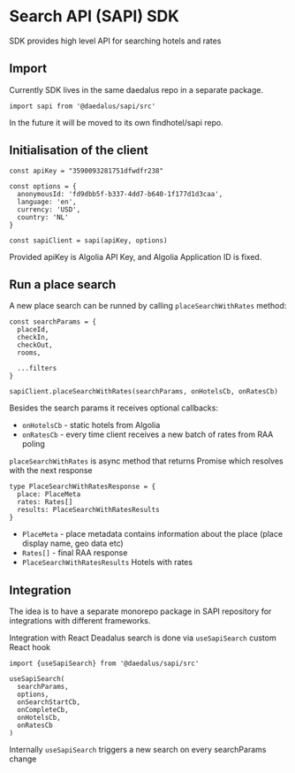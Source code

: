 # Search API (SAPI) SDK

SDK provides high level API for searching hotels and rates

## Import

Currently SDK lives in the same daedalus repo in a separate package. 

```
import sapi from '@daedalus/sapi/src'
```

In the future it will be moved to its own findhotel/sapi repo.

## Initialisation of the client

```
const apiKey = "3590093281751dfwdfr238"

const options = {
  anonymousId: 'fd9dbb5f-b337-4dd7-b640-1f177d1d3caa',
  language: 'en',
  currency: 'USD',
  country: 'NL'
}

const sapiClient = sapi(apiKey, options)
```

Provided apiKey is Algolia API Key, and Algolia Application ID is fixed.


## Run a place search

A new place search can be runned by calling `placeSearchWithRates` method:

```
const searchParams = {
  placeId,
  checkIn,
  checkOut,
  rooms,

  ...filters
}

sapiClient.placeSearchWithRates(searchParams, onHotelsCb, onRatesCb)
```

Besides the search params it receives optional callbacks:

- `onHotelsCb` - static hotels from Algolia
- `onRatesCb` - every time client receives a new batch of rates from RAA poling


`placeSearchWithRates` is async method that returns Promise which resolves with the next response 

```
type PlaceSearchWithRatesResponse = {
  place: PlaceMeta
  rates: Rates[]
  results: PlaceSearchWithRatesResults
}
```

- `PlaceMeta` - place metadata contains information about the place (place display name, geo data etc)
- `Rates[]` - final RAA response
- `PlaceSearchWithRatesResults` Hotels with rates

## Integration
The idea is to have a separate monorepo package in SAPI repository for integrations with different frameworks.

Integration with React Deadalus search is done via `useSapiSearch` custom React hook

```
import {useSapiSearch} from '@daedalus/sapi/src'

useSapiSearch(
  searchParams,
  options,
  onSearchStartCb,
  onCompleteCb,
  onHotelsCb,
  onRatesCb
)
```

Internally `useSapiSearch` triggers a new search on every searchParams change


